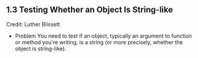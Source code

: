 ## 1.3 Testing Whether an Object Is String-like
Credit: Luther Blissett

* Problem
You need to test if an object, typically an argument to
function or method you're writing, is a string (or more
precisely, whether the object is string-like).

